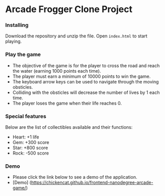 # Arcade Frogger Clone Project

### Installing
Download the repository and unzip the file. Open `index.html` to start playing.

### Play the game
* The objective of the game is for the player to cross the road and reach the water (earning 1000 points each time). 
* The player must earn a minimum of 10000 points to win the game. 
* The keyboard arrow keys can be used to navigate through the moving obsticles.
* Colliding with the obsticles will decrease the number of lives by 1 each time.
* The player loses the game when their life reaches 0. 

### Special features
Below are the list of collectibles available and their functions:
* Heart: +1 life 
* Gem: +300 score
* Star: +800 score
* Rock: -500 score

### Demo
* Please click the link below to see a demo of the application.
* [Demo] (https://chickencat.github.io/frontend-nanodegree-arcade-game/)




